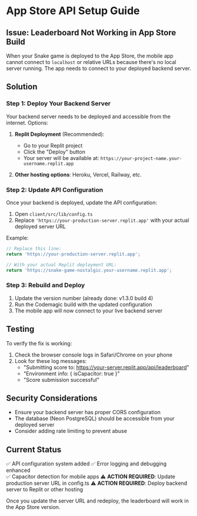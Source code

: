 # App Store API Setup Guide

## Issue: Leaderboard Not Working in App Store Build

When your Snake game is deployed to the App Store, the mobile app cannot connect to `localhost` or relative URLs because there's no local server running. The app needs to connect to your deployed backend server.

## Solution

### Step 1: Deploy Your Backend Server

Your backend server needs to be deployed and accessible from the internet. Options:

1. **Replit Deployment** (Recommended):
   - Go to your Replit project
   - Click the "Deploy" button
   - Your server will be available at: `https://your-project-name.your-username.replit.app`

2. **Other hosting options**: Heroku, Vercel, Railway, etc.

### Step 2: Update API Configuration

Once your backend is deployed, update the API configuration:

1. Open `client/src/lib/config.ts`
2. Replace `'https://your-production-server.replit.app'` with your actual deployed server URL

Example:
```typescript
// Replace this line:
return 'https://your-production-server.replit.app';

// With your actual Replit deployment URL:
return 'https://snake-game-nostalgic.your-username.replit.app';
```

### Step 3: Rebuild and Deploy

1. Update the version number (already done: v1.3.0 build 4)
2. Run the Codemagic build with the updated configuration
3. The mobile app will now connect to your live backend server

## Testing

To verify the fix is working:

1. Check the browser console logs in Safari/Chrome on your phone
2. Look for these log messages:
   - "Submitting score to: https://your-server.replit.app/api/leaderboard"
   - "Environment info: { isCapacitor: true }"
   - "Score submission successful"

## Security Considerations

- Ensure your backend server has proper CORS configuration
- The database (Neon PostgreSQL) should be accessible from your deployed server
- Consider adding rate limiting to prevent abuse

## Current Status

✅ API configuration system added
✅ Error logging and debugging enhanced  
✅ Capacitor detection for mobile apps
⚠️ **ACTION REQUIRED**: Update production server URL in config.ts
⚠️ **ACTION REQUIRED**: Deploy backend server to Replit or other hosting

Once you update the server URL and redeploy, the leaderboard will work in the App Store version.